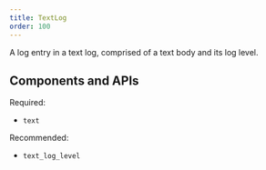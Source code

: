 ```yaml
---
title: TextLog
order: 100
---
```


A log entry in a text log, comprised of a text body and its log level.

## Components and APIs

Required:
* `text`

Recommended:
* `text_log_level`

